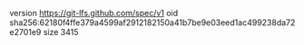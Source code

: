 version https://git-lfs.github.com/spec/v1
oid sha256:62180f4ffe379a4599af2912182150a41b7be9e03eed1ac499238da72e2701e9
size 3415
